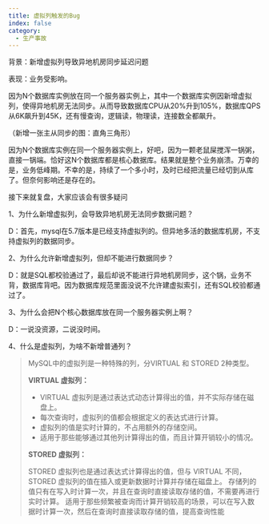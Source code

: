 ```yaml
---
title: 虚拟列触发的Bug
index: false
category:
  - 生产事故
---
```


背景：新增虚拟列导致异地机房同步延迟问题



表现：业务受影响。



因为N个数据库实例放在同一个服务器实例上，其中一个数据库实例因新增虚拟列，使得异地机房无法同步。从而导致数据库CPU从20%升到105%，数据库QPS从6K飙升到45K，还有慢查询，逻辑读，物理读，连接数全都飙升。

（新增一张主从同步的图：直角三角形）



因为N个数据库实例在同一个服务器实例上，好吧，因为一颗老鼠屎搅浑一锅粥，直接一锅端。恰好这N个数据库都是核心数据库。结果就是整个业务崩溃。万幸的是，业务低峰期。不幸的是，持续了一个多小时，及时已经把流量已经切到从库了。但奈何影响还是存在的。



接下来就复盘，大家应该会有很多疑问

1、为什么新增虚拟列，会导致异地机房无法同步数据问题？

D：首先，mysql在5.7版本是已经支持虚拟列的。但异地多活的数据库机房，不支持虚拟列的数据同步。

2、为什么允许新增虚拟列，但却不能进行数据同步？

D：就是SQL都校验通过了，最后却说不能进行异地机房同步，这个锅，业务不背，数据库背吧。因为数据库规范里面没说不允许建虚拟索引，还有SQL校验都通过了。

3、为什么会把N个核心数据库放在同一个服务器实例上啊？

D：一说没资源，二说没时间。

4、什么是虚拟列，为啥不新增普通列？

> MySQL中的虚拟列是一种特殊的列，分VIRTUAL 和 STORED 2种类型。
>
> **VIRTUAL 虚拟列：**
>
> - VIRTUAL 虚拟列是通过表达式动态计算得出的值，并不实际存储在磁盘上。
> - 每次查询时，虚拟列的值都会根据定义的表达式进行计算。
> - 虚拟列的值是实时计算的，不占用额外的存储空间。
> - 适用于那些能够通过其他列计算得出的值，而且计算开销较小的情况。
>
> **STORED 虚拟列：**
>
> STORED 虚拟列也是通过表达式计算得出的值，但与 VIRTUAL 不同，STORED 虚拟列的值在插入或更新数据时计算并存储在磁盘上。
> 存储列的值只有在写入时计算一次，并且在查询时直接读取存储的值，不需要再进行实时计算。
> 适用于那些频繁被查询而计算开销较高的场景，可以在写入数据时计算一次，然后在查询时直接读取存储的值，提高查询性能
>
> 

















